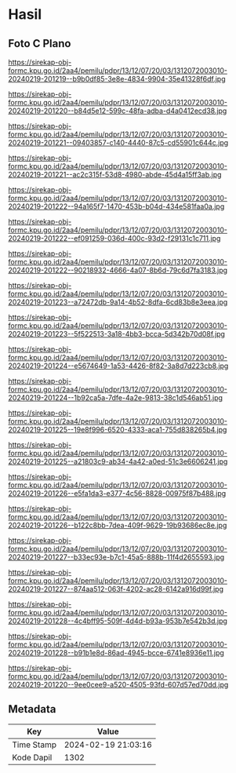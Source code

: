 # Hasil

## Foto C Plano

https://sirekap-obj-formc.kpu.go.id/2aa4/pemilu/pdpr/13/12/07/20/03/1312072003010-20240219-201219--b9b0df85-3e8e-4834-9904-35e41328f6df.jpg

https://sirekap-obj-formc.kpu.go.id/2aa4/pemilu/pdpr/13/12/07/20/03/1312072003010-20240219-201220--b84d5e12-599c-48fa-adba-d4a0412ecd38.jpg

https://sirekap-obj-formc.kpu.go.id/2aa4/pemilu/pdpr/13/12/07/20/03/1312072003010-20240219-201221--09403857-c140-4440-87c5-cd55901c644c.jpg

https://sirekap-obj-formc.kpu.go.id/2aa4/pemilu/pdpr/13/12/07/20/03/1312072003010-20240219-201221--ac2c315f-53d8-4980-abde-45d4a15ff3ab.jpg

https://sirekap-obj-formc.kpu.go.id/2aa4/pemilu/pdpr/13/12/07/20/03/1312072003010-20240219-201222--94a165f7-1470-453b-b04d-434e581faa0a.jpg

https://sirekap-obj-formc.kpu.go.id/2aa4/pemilu/pdpr/13/12/07/20/03/1312072003010-20240219-201222--ef091259-036d-400c-93d2-f29131c1c711.jpg

https://sirekap-obj-formc.kpu.go.id/2aa4/pemilu/pdpr/13/12/07/20/03/1312072003010-20240219-201222--90218932-4666-4a07-8b6d-79c6d7fa3183.jpg

https://sirekap-obj-formc.kpu.go.id/2aa4/pemilu/pdpr/13/12/07/20/03/1312072003010-20240219-201223--a72472db-9a14-4b52-8dfa-6cd83b8e3eea.jpg

https://sirekap-obj-formc.kpu.go.id/2aa4/pemilu/pdpr/13/12/07/20/03/1312072003010-20240219-201223--5f522513-3a18-4bb3-bcca-5d342b70d08f.jpg

https://sirekap-obj-formc.kpu.go.id/2aa4/pemilu/pdpr/13/12/07/20/03/1312072003010-20240219-201224--e5674649-1a53-4426-8f82-3a8d7d223cb8.jpg

https://sirekap-obj-formc.kpu.go.id/2aa4/pemilu/pdpr/13/12/07/20/03/1312072003010-20240219-201224--1b92ca5a-7dfe-4a2e-9813-38c1d546ab51.jpg

https://sirekap-obj-formc.kpu.go.id/2aa4/pemilu/pdpr/13/12/07/20/03/1312072003010-20240219-201225--19e8f996-6520-4333-aca1-755d838265b4.jpg

https://sirekap-obj-formc.kpu.go.id/2aa4/pemilu/pdpr/13/12/07/20/03/1312072003010-20240219-201225--a21803c9-ab34-4a42-a0ed-51c3e6606241.jpg

https://sirekap-obj-formc.kpu.go.id/2aa4/pemilu/pdpr/13/12/07/20/03/1312072003010-20240219-201226--e5fa1da3-e377-4c56-8828-00975f87b488.jpg

https://sirekap-obj-formc.kpu.go.id/2aa4/pemilu/pdpr/13/12/07/20/03/1312072003010-20240219-201226--b122c8bb-7dea-409f-9629-19b93686ec8e.jpg

https://sirekap-obj-formc.kpu.go.id/2aa4/pemilu/pdpr/13/12/07/20/03/1312072003010-20240219-201227--b33ec93e-b7c1-45a5-888b-11f4d2655593.jpg

https://sirekap-obj-formc.kpu.go.id/2aa4/pemilu/pdpr/13/12/07/20/03/1312072003010-20240219-201227--874aa512-063f-4202-ac28-6142a916d99f.jpg

https://sirekap-obj-formc.kpu.go.id/2aa4/pemilu/pdpr/13/12/07/20/03/1312072003010-20240219-201228--4c4bff95-509f-4d4d-b93a-953b7e542b3d.jpg

https://sirekap-obj-formc.kpu.go.id/2aa4/pemilu/pdpr/13/12/07/20/03/1312072003010-20240219-201228--b91b1e8d-86ad-4945-bcce-6741e8936e11.jpg

https://sirekap-obj-formc.kpu.go.id/2aa4/pemilu/pdpr/13/12/07/20/03/1312072003010-20240219-201220--9ee0cee9-a520-4505-93fd-607d57ed70dd.jpg


## Metadata

| Key        | Value               |
| ---------- | ------------------- |
| Time Stamp | 2024-02-19 21:03:16 |
| Kode Dapil | 1302                |



